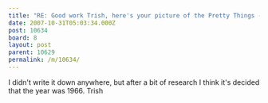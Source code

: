```yaml
---
title: "RE: Good work Trish, here's your picture of the Pretty Things - 10634"
date: 2007-10-31T05:03:34.000Z
post: 10634
board: 8
layout: post
parent: 10629
permalink: /m/10634/
---
```

I didn't write it down anywhere, but after a bit of research I think it's decided that the year was 1966.
Trish
